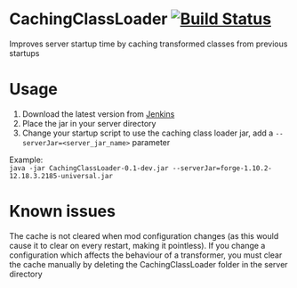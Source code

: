 # CachingClassLoader [![Build Status](https://jenkins.nallar.me/job/CachingClassLoader/job/master/badge/icon)](https://jenkins.nallar.me/job/CachingClassLoader/job/master/)

Improves server startup time by caching transformed classes from previous startups

# Usage

1. Download the latest version from [Jenkins](https://jenkins.nallar.me/job/CachingClassLoader/job/master/)
2. Place the jar in your server directory
3. Change your startup script to use the caching class loader jar, add a `--serverJar=<server_jar_name>` parameter

Example:  
`java -jar CachingClassLoader-0.1-dev.jar --serverJar=forge-1.10.2-12.18.3.2185-universal.jar`

# Known issues

The cache is not cleared when mod configuration changes (as this would cause it to clear on every restart, making it pointless).
If you change a configuration which affects the behaviour of a transformer, you must clear the cache manually by deleting the CachingClassLoader folder in the server directory
